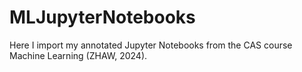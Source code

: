 # MLJupyterNotebooks

Here I import my annotated Jupyter Notebooks from the CAS course Machine Learning (ZHAW, 2024).
